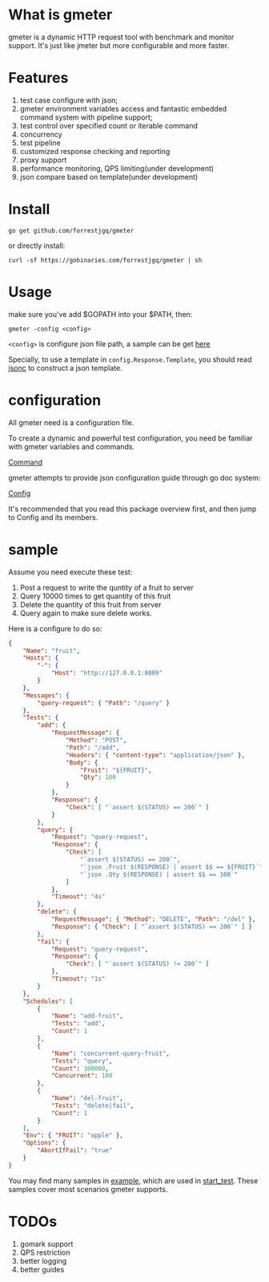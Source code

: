 # What is gmeter
gmeter is a dynamic HTTP request tool with benchmark and monitor support. It's just like jmeter but more configurable and more faster.

# Features
1. test case configure with json;
2. gmeter environment variables access and fantastic embedded command system with pipeline support;
3. test control over specified count or iterable command
4. concurrency
5. test pipeline
6. customized response checking and reporting
7. proxy support
8. performance monitoring, QPS limiting(under development)
9. json compare based on template(under development)

# Install

`go get github.com/forrestjgq/gmeter`

or directly install:

`curl -sf https://gobinaries.com/forrestjgq/gmeter | sh`

# Usage
make sure you've add $GOPATH into your $PATH, then:
```
gmeter -config <config>
```
`<config>` is configure json file path, a sample can be get [here](example/sample.json)

Specially, to use a template in `config.Response.Template`, you should read [jsonc](jsonc.md) to construct a json template.

# configuration
All gmeter need is a configuration file. 

To create a dynamic and powerful test configuration, you need be familiar with gmeter variables and commands.

[Command](./command.md)

gmeter attempts to provide json configuration guide through go doc system:

[Config](https://godoc.org/github.com/forrestjgq/gmeter/config)

It's recommended that you read this package overview first, and then jump to Config and its members.

# sample
Assume you need execute these test:
1. Post a request to write the quntity of a fruit to server
2. Query 10000 times to get quantity of this fruit
3. Delete the quantity of this fruit from server
4. Query again to make sure delete works.

Here is a configure to do so:
```json
{
    "Name": "fruit",
    "Hosts": {
        "-": {
            "Host": "http://127.0.0.1:8009"
        }
    },
    "Messages": {
        "query-request": { "Path": "/query" }
    },
    "Tests": {
        "add": {
            "RequestMessage": {
                "Method": "POST",
                "Path": "/add",
                "Headers": { "content-type": "application/json" },
                "Body": {
                    "Fruit": "${FRUIT}",
                    "Qty": 100
                }
            },
            "Response": {
                "Check": [ "`assert $(STATUS) == 200`" ]
            }
        },
        "query": {
            "Request": "query-request",
            "Response": {
                "Check": [
                    "`assert $(STATUS) == 200`",
                    "`json .Fruit $(RESPONSE) | assert $$ == ${FRUIT}`",
                    "`json .Qty $(RESPONSE) | assert $$ == 100`"
                ]
            },
            "Timeout": "4s"
        },
        "delete": {
            "RequestMessage": { "Method": "DELETE", "Path": "/del" },
            "Response": { "Check": [ "`assert $(STATUS) == 200`" ] }
        },
        "fail": {
            "Request": "query-request",
            "Response": {
                "Check": [ "`assert $(STATUS) != 200`" ]
            },
            "Timeout": "1s"
        }
    },
    "Schedules": [
        {
            "Name": "add-fruit",
            "Tests": "add",
            "Count": 1
        },
        {
            "Name": "concurrent-query-fruit",
            "Tests": "query",
            "Count": 100000,
            "Concurrent": 100
        },
        {
            "Name": "del-fruit",
            "Tests": "delete|fail",
            "Count": 1
        }
    ],
    "Env": { "FRUIT": "apple" },
    "Options": {
        "AbortIfFail": "true"
    }
}
```

You may find many samples in [example](example), which are used in [start_test](./internal/meter/start_test.go).
These samples cover most scenarios gmeter supports.

# TODOs
1. gomark support
2. QPS restriction
3. better logging
4. better guides
